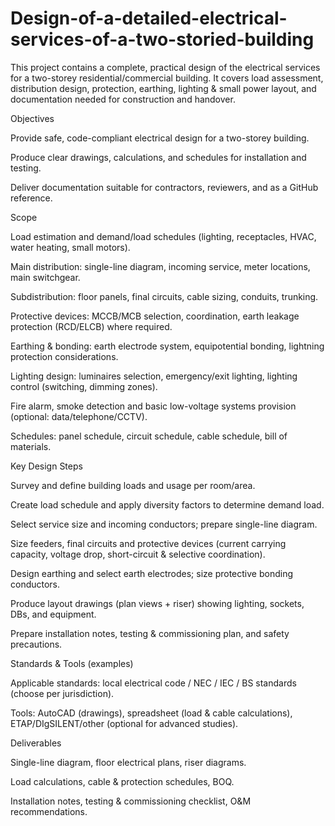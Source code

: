 # Design-of-a-detailed-electrical-services-of-a-two-storied-building
This project contains a complete, practical design of the electrical services for a two-storey residential/commercial building. It covers load assessment, distribution design, protection, earthing, lighting & small power layout, and documentation needed for construction and handover.

Objectives

Provide safe, code-compliant electrical design for a two-storey building.

Produce clear drawings, calculations, and schedules for installation and testing.

Deliver documentation suitable for contractors, reviewers, and as a GitHub reference.

Scope

Load estimation and demand/load schedules (lighting, receptacles, HVAC, water heating, small motors).

Main distribution: single-line diagram, incoming service, meter locations, main switchgear.

Subdistribution: floor panels, final circuits, cable sizing, conduits, trunking.

Protective devices: MCCB/MCB selection, coordination, earth leakage protection (RCD/ELCB) where required.

Earthing & bonding: earth electrode system, equipotential bonding, lightning protection considerations.

Lighting design: luminaires selection, emergency/exit lighting, lighting control (switching, dimming zones).

Fire alarm, smoke detection and basic low-voltage systems provision (optional: data/telephone/CCTV).

Schedules: panel schedule, circuit schedule, cable schedule, bill of materials.

Key Design Steps

Survey and define building loads and usage per room/area.

Create load schedule and apply diversity factors to determine demand load.

Select service size and incoming conductors; prepare single-line diagram.

Size feeders, final circuits and protective devices (current carrying capacity, voltage drop, short-circuit & selective coordination).

Design earthing and select earth electrodes; size protective bonding conductors.

Produce layout drawings (plan views + riser) showing lighting, sockets, DBs, and equipment.

Prepare installation notes, testing & commissioning plan, and safety precautions.

Standards & Tools (examples)

Applicable standards: local electrical code / NEC / IEC / BS standards (choose per jurisdiction).

Tools: AutoCAD (drawings), spreadsheet (load & cable calculations), ETAP/DIgSILENT/other (optional for advanced studies).

Deliverables

Single-line diagram, floor electrical plans, riser diagrams.

Load calculations, cable & protection schedules, BOQ.

Installation notes, testing & commissioning checklist, O&M recommendations.
